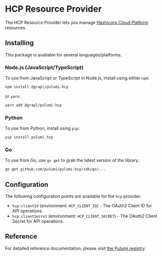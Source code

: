 # HCP Resource Provider

The HCP Resource Provider lets you manage [Hashicorp Cloud Platform](https://cloud.hashicorp.com/) resources.

## Installing

This package is available for several languages/platforms:

### Node.js (JavaScript/TypeScript)

To use from JavaScript or TypeScript in Node.js, install using either `npm`:

```bash
npm install @grapl/pulumi-hcp
```

or `yarn`:

```bash
yarn add @grapl/pulumi-hcp
```

### Python

To use from Python, install using `pip`:

```bash
pip install pulumi_hcp
```

### Go

To use from Go, use `go get` to grab the latest version of the library:

```bash
go get github.com/pulumi/pulumi-hcp/sdk/go/...
```

## Configuration

The following configuration points are available for the `hcp` provider:

- `hcp:clientId` (environment: `HCP_CLIENT_ID`) - The OAuth2 Client ID for API operations.
- `hcp:clientSecret` (environment: `HCP_CLIENT_SECRET`) - The OAuth2 Client Secret for API operations.

## Reference

For detailed reference documentation, please visit [the Pulumi registry](https://www.pulumi.com/registry/packages/hcp/api-docs/).
